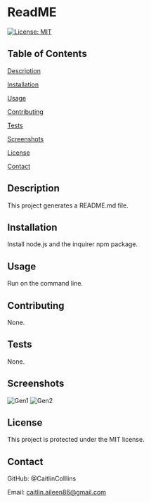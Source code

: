 # ReadME
  [![License: MIT](https://img.shields.io/badge/License-MIT-yellow.svg)](https://opensource.org/licenses/MIT)

  ## Table of Contents
  [Description](https://github.com/CaitlinColllins/ReadME#description)

  [Installation](https://github.com/CaitlinColllins/ReadME#installation)

  [Usage](https://github.com/CaitlinColllins/ReadME#usage)

  [Contributing](https://github.com/CaitlinColllins/ReadME#contributing)

  [Tests](https://github.com/CaitlinColllins/ReadME#tests)
  
  [Screenshots](https://github.com/CaitlinCollins/ReadME/blob/main/Develop/generateREADME.md#screenshots)

  [License](https://github.com/CaitlinColllins/ReadME#license)

  [Contact](https://github.com/CaitlinColllins/ReadME#contact)

  ## Description
  This project generates a README.md file.
  ## Installation
  Install node.js and the inquirer npm package.
  ## Usage
  Run on the command line.
  ## Contributing
  None.
  ## Tests
  None.
  ## Screenshots ##
  ![Gen1](https://github.com/CaitlinCollins/ReadMA/blob/main/assets/gen1.png)
  ![Gen2](https://github.com/CaitlinCollins/ReadMA/blob/main/assets/gen2.png)
  ## License
  This project is protected under the MIT license.
  ## Contact
  GitHub: @CaitlinColllins

  Email: caitlin.aileen86@gmail.com
